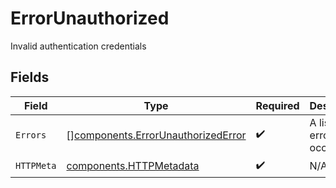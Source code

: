 # ErrorUnauthorized

Invalid authentication credentials


## Fields

| Field                                                                                    | Type                                                                                     | Required                                                                                 | Description                                                                              |
| ---------------------------------------------------------------------------------------- | ---------------------------------------------------------------------------------------- | ---------------------------------------------------------------------------------------- | ---------------------------------------------------------------------------------------- |
| `Errors`                                                                                 | [][components.ErrorUnauthorizedError](../../models/components/errorunauthorizederror.md) | :heavy_check_mark:                                                                       | A list of errors that occurred.                                                          |
| `HTTPMeta`                                                                               | [components.HTTPMetadata](../../models/components/httpmetadata.md)                       | :heavy_check_mark:                                                                       | N/A                                                                                      |